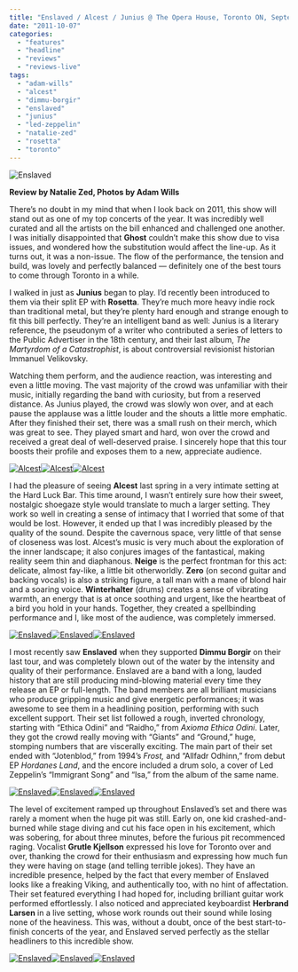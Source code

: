 ```yaml
---
title: "Enslaved / Alcest / Junius @ The Opera House, Toronto ON, September 30, 2011"
date: "2011-10-07"
categories: 
  - "features"
  - "headline"
  - "reviews"
  - "reviews-live"
tags: 
  - "adam-wills"
  - "alcest"
  - "dimmu-borgir"
  - "enslaved"
  - "junius"
  - "led-zeppelin"
  - "natalie-zed"
  - "rosetta"
  - "toronto"
---
```


![Enslaved](http://www.hellbound.ca/wp-content/uploads/2011/10/IMG_0824-590x393.jpg "Enslaved")

**Review by Natalie Zed, Photos by Adam Wills**

There’s no doubt in my mind that when I look back on 2011, this show will stand out as one of my top concerts of the year. It was incredibly well curated and all the artists on the bill enhanced and challenged one another. I was initially disappointed that **Ghost** couldn’t make this show due to visa issues, and wondered how the substitution would affect the line-up. As it turns out, it was a non-issue. The flow of the performance, the tension and build, was lovely and perfectly balanced — definitely one of the best tours to come through Toronto in a while.

I walked in just as **Junius** began to play. I’d recently been introduced to them via their split EP with **Rosetta**. They’re much more heavy indie rock than traditional metal, but they’re plenty hard enough and strange enough to fit this bill perfectly. They’re an intelligent band as well: Junius is a literary reference, the pseudonym of a writer who contributed a series of letters to the Public Advertiser in the 18th century, and their last album, _The Martyrdom of a Catastrophist_, is about controversial revisionist historian Immanuel Velikovsky.

Watching them perform, and the audience reaction, was interesting and even a little moving. The vast majority of the crowd was unfamiliar with their music, initially regarding the band with curiosity, but from a reserved distance. As Junius played, the crowd was slowly won over, and at each pause the applause was a little louder and the shouts a little more emphatic. After they finished their set, there was a small rush on their merch, which was great to see. They played smart and hard, won over the crowd and received a great deal of well-deserved praise. I sincerely hope that this tour boosts their profile and exposes them to a new, appreciate audience.

[![Alcest](http://www.hellbound.ca/wp-content/uploads/2011/10/IMG_0692-182x182.jpg "Alcest")](http://www.hellbound.ca/wp-content/uploads/2011/10/IMG_0692.jpg)[![Alcest](http://www.hellbound.ca/wp-content/uploads/2011/10/IMG_0698-182x182.jpg "Alcest")](http://www.hellbound.ca/wp-content/uploads/2011/10/IMG_0698.jpg)[![Alcest](http://www.hellbound.ca/wp-content/uploads/2011/10/IMG_0718-182x182.jpg "Alcest")](http://www.hellbound.ca/wp-content/uploads/2011/10/IMG_0718.jpg)

I had the pleasure of seeing **Alcest** last spring in a very intimate setting at the Hard Luck Bar. This time around, I wasn’t entirely sure how their sweet, nostalgic shoegaze style would translate to much a larger setting. They work so well in creating a sense of intimacy that I worried that some of that would be lost. However, it ended up that I was incredibly pleased by the quality of the sound. Despite the cavernous space, very little of that sense of closeness was lost. Alcest’s music is very much about the exploration of the inner landscape; it also conjures images of the fantastical, making reality seem thin and diaphanous. **Neige** is the perfect frontman for this act: delicate, almost fay-like, a little bit otherworldly. **Zero** (on second guitar and backing vocals) is also a striking figure, a tall man with a mane of blond hair and a soaring voice. **Winterhalter** (drums) creates a sense of vibrating warmth, an energy that is at once soothing and urgent, like the heartbeat of a bird you hold in your hands. Together, they created a spellbinding performance and I, like most of the audience, was completely immersed.

[![Enslaved](http://www.hellbound.ca/wp-content/uploads/2011/10/IMG_0721-182x182.jpg "Enslaved")](http://www.hellbound.ca/wp-content/uploads/2011/10/IMG_0721.jpg)[![Enslaved](http://www.hellbound.ca/wp-content/uploads/2011/10/IMG_0734-182x182.jpg "Enslaved")](http://www.hellbound.ca/wp-content/uploads/2011/10/IMG_0734.jpg)[![Enslaved](http://www.hellbound.ca/wp-content/uploads/2011/10/IMG_0782-182x182.jpg "Enslaved")](http://www.hellbound.ca/wp-content/uploads/2011/10/IMG_0782.jpg)

I most recently saw **Enslaved** when they supported **Dimmu Borgir** on their last tour, and was completely blown out of the water by the intensity and quality of their performance. Enslaved are a band with a long, lauded history that are still producing mind-blowing material every time they release an EP or full-length. The band members are all brilliant musicians who produce gripping music and give energetic performances; it was awesome to see them in a headlining position, performing with such excellent support. Their set list followed a rough, inverted chronology, starting with “Ethica Odini” and “Raidho,” from _Axioma Ethica Odini_. Later, they got the crowd really moving with “Giants” and “Ground,” huge, stomping numbers that are viscerally exciting. The main part of their set ended with “Jotenblod,” from 1994’s _Frost,_ and “Allfadr Odhinn,” from debut EP _Hordanes Land_, and the encore included a drum solo, a cover of Led Zeppelin’s “Immigrant Song” and “Isa,” from the album of the same name.

[![Enslaved](http://www.hellbound.ca/wp-content/uploads/2011/10/IMG_0809-182x182.jpg "Enslaved")](http://www.hellbound.ca/wp-content/uploads/2011/10/IMG_0809.jpg)[![Enslaved](http://www.hellbound.ca/wp-content/uploads/2011/10/IMG_0814-182x182.jpg "Enslaved")](http://www.hellbound.ca/wp-content/uploads/2011/10/IMG_0814.jpg)[![Enslaved](http://www.hellbound.ca/wp-content/uploads/2011/10/IMG_0834-182x182.jpg "Enslaved")](http://www.hellbound.ca/wp-content/uploads/2011/10/IMG_0834.jpg)

The level of excitement ramped up throughout Enslaved’s set and there was rarely a moment when the huge pit was still. Early on, one kid crashed-and-burned while stage diving and cut his face open in his excitement, which was sobering, for about three minutes, before the furious pit recommenced raging. Vocalist **Grutle Kjellson** expressed his love for Toronto over and over, thanking the crowd for their enthusiasm and expressing how much fun they were having on stage (and telling terrible jokes). They have an incredible presence, helped by the fact that every member of Enslaved looks like a freaking Viking, and authentically too, with no hint of affectation. Their set featured everything I had hoped for, including brilliant guitar work performed effortlessly. I also noticed and appreciated keyboardist **Herbrand Larsen** in a live setting, whose work rounds out their sound while losing none of the heaviness. This was, without a doubt, once of the best start-to-finish concerts of the year, and Enslaved served perfectly as the stellar headliners to this incredible show.

[![Enslaved](http://www.hellbound.ca/wp-content/uploads/2011/10/IMG_0875-182x182.jpg "Enslaved")](http://www.hellbound.ca/wp-content/uploads/2011/10/IMG_0875.jpg)[![Enslaved](http://www.hellbound.ca/wp-content/uploads/2011/10/IMG_0891-182x182.jpg "Enslaved")](http://www.hellbound.ca/wp-content/uploads/2011/10/IMG_0891.jpg)[![Enslaved](http://www.hellbound.ca/wp-content/uploads/2011/10/IMG_0807-182x182.jpg "Enslaved")](http://www.hellbound.ca/wp-content/uploads/2011/10/IMG_0807.jpg)
